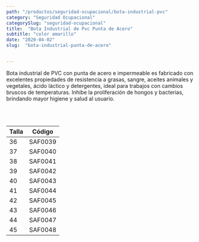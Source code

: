 ```yaml
---
path: "/productos/seguridad-ocupacional/bota-industrial-pvc"
category: "Seguridad Ocupacional"
categorySlug: "seguridad-ocupacional"
title:  "Bota Industrial de Pvc Punta de Acero"
subtitle: "color amarillo"
date: "2020-04-02"
slug:  "bota-industrial-punta-de-acero"


---
```

Bota industrial de PVC con punta de acero e impermeable es fabricado con excelentes propiedades de resistencia a grasas, sangre, aceites animales y vegetales, ácido láctico y detergentes, ideal para trabajos con cambios bruscos de temperaturas. Inhibe la proliferación de hongos y bacterias, brindando mayor higiene y salud al usuario.


<br> <br>
<table class="min-w-full md:min-w-0 divide-y-0 divide-gray-200">
          <thead class=" bg-white">
            <tr>
              <th scope="col" class="px-6 text-center text-xs font-medium text-primary-lighter uppercase tracking-wider">
                Talla
              </th>
              <th scope="col" class="px-6 py-3 text-center text-xs font-medium text-primary-lighter uppercase tracking-wider">
                Código
              </th>
            </tr>
          </thead>
          <tbody>
            <tr class="bg-gray-400">
              <td class="px-6 py-4 whitespace-nowrap text-sm text-gray-700 text-center">
              36
              </td>
              <td class="px-6 py-4 whitespace-nowrap text-sm text-gray-700 text-center">
              SAF0039
              </td>
            </tr> 
            <tr class="bg-gray-200">
              <td class="px-6 py-4 whitespace-nowrap text-sm text-gray-700 text-center">
              37
              </td>
              <td class="px-6 py-4 whitespace-nowrap text-sm text-gray-700 text-center">
              SAF0040
              </td>
            </tr> 
            <tr class="bg-gray-400">
              <td class="px-6 py-4 whitespace-nowrap text-sm text-gray-700 text-center">
              38
              </td>
              <td class="px-6 py-4 whitespace-nowrap text-sm text-gray-700 text-center">
              SAF0041
              </td>
            </tr> 
            <tr class="bg-gray-200">
              <td class="px-6 py-4 whitespace-nowrap text-sm text-gray-700 text-center">
              39
              </td>
              <td class="px-6 py-4 whitespace-nowrap text-sm text-gray-700 text-center">
              SAF0042
              </td>
            </tr> 
            <tr class="bg-gray-400">
              <td class="px-6 py-4 whitespace-nowrap text-sm text-gray-700 text-center">
              40
              </td>
              <td class="px-6 py-4 whitespace-nowrap text-sm text-gray-700 text-center">
              SAF0043
              </td>
            </tr> 
            <tr class="bg-gray-200">
              <td class="px-6 py-4 whitespace-nowrap text-sm text-gray-700 text-center">
              41
              </td>
              <td class="px-6 py-4 whitespace-nowrap text-sm text-gray-700 text-center">
              SAF0044
              </td>
            </tr> 
            <tr class="bg-gray-400">
              <td class="px-6 py-4 whitespace-nowrap text-sm text-gray-700 text-center">
              42
              </td>
              <td class="px-6 py-4 whitespace-nowrap text-sm text-gray-700 text-center">
              SAF0045
              </td>
            </tr> 
            <tr class="bg-gray-200">
              <td class="px-6 py-4 whitespace-nowrap text-sm text-gray-700 text-center">
              43
              </td>
              <td class="px-6 py-4 whitespace-nowrap text-sm text-gray-700 text-center">
              SAF0046
              </td>
            </tr> 
            <tr class="bg-gray-400">
              <td class="px-6 py-4 whitespace-nowrap text-sm text-gray-700 text-center">
              44
              </td>
              <td class="px-6 py-4 whitespace-nowrap text-sm text-gray-700 text-center">
              SAF0047
              </td>
            </tr> 
            <tr class="bg-gray-200">
              <td class="px-6 py-4 whitespace-nowrap text-sm text-gray-700 text-center">
              45
              </td>
              <td class="px-6 py-4 whitespace-nowrap text-sm text-gray-700 text-center">
              SAF0048
              </td>
            </tr> 
          </tbody>
        </table>



